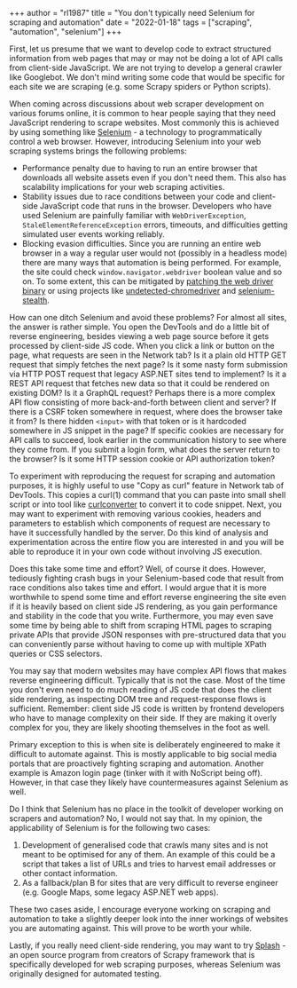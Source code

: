 +++
author = "rl1987"
title = "You don't typically need Selenium for scraping and automation"
date = "2022-01-18"
tags = ["scraping", "automation", "selenium"]
+++

First, let us presume that we want to develop code to extract structured information from web pages that
may or may not be doing a lot of API calls from client-side JavaScript. We are not trying to develop a
general crawler like Googlebot. We don't mind writing some code that would be specific for each site we
are scraping (e.g. some Scrapy spiders or Python scripts).

When coming across discussions about web scraper development on various forums online, it is common to hear
people saying that they need JavaScript rendering to scrape websites. Most commonly this is achieved by using
something like [Selenium](https://www.selenium.dev) - a technology to programmatically control a web browser. 
However, introducing Selenium into your web scraping systems brings the following problems:

* Performance penalty due to having to run an entire browser that downloads all website assets even if you don't
need them. This also has scalability implications for your web scraping activities.
* Stability issues due to race conditions between your code and client-side JavaScript code that runs in the 
browser. Developers who have used Selenium are painfully familiar with `WebDriverException`, 
`StaleElementReferenceException` errors, timeouts, and difficulties getting simulated user events working reliably.
* Blocking evasion difficulties. Since you are running an entire web browser in a way a regular user would
not (possibly in a headless mode) there are many ways that automation is being performed. For example,
the site could check `window.navigator.webdriver` boolean value and so on. To some extent, this can
be mitigated by [patching the web driver binary](https://stackoverflow.com/questions/33225947/can-a-website-detect-when-you-are-using-selenium-with-chromedriver/41220267)
or using projects like [undetected-chromedriver](https://github.com/ultrafunkamsterdam/undetected-chromedriver)
and [selenium-stealth](https://github.com/diprajpatra/selenium-stealth).

How can one ditch Selenium and avoid these problems? For almost all sites, the answer is rather simple.
You open the DevTools and do a little bit of reverse engineering, besides viewing a web page source before
it gets processed by client-side JS code. When you click a link or button on the page, what requests are 
seen in the Network tab? Is it a plain old HTTP GET request that simply fetches the next page? Is it some
nasty form submission via HTTP POST request that legacy ASP.NET sites tend to implement? Is it a REST API
request that fetches new data so that it could be rendered on existing DOM? Is it a GraphQL request?
Perhaps there is a more complex API flow consisting of more back-and-forth between client and server?
If there is a CSRF token somewhere in request, where does the browser take it from? Is there hidden
`<input>` with that token or is it hardcoded somewhere in JS snippet in the page? If specific cookies
are necessary for API calls to succeed, look earlier in the communication history to see where they
come from. If you submit a login form, what does the server return to the browser? Is it some HTTP
session cookie or API authorization token?

To experiment with reproducing the request for scraping and automation purposes, it is highly useful
to use "Copy as curl" feature in Network tab of DevTools. This copies a curl(1) command that you can
paste into small shell script or into tool like [curlconverter](https://curlconverter.com) to convert
it to code snippet. Next, you may want to experiment with removing various cookies, headers and parameters
to establish which components of request are necessary to have it successfully handled by the server.
Do this kind of analysis and experimentation across the entire flow you are interested in and you will
be able to reproduce it in your own code without involving JS execution. 

Does this take some time and effort? Well, of course it does. However, tediously fighting crash bugs
in your Selenium-based code that result from race conditions also takes time and effort. I would
argue that it is more worthwhile to spend some time and effort reverse engineering the site even
if it is heavily based on client side JS rendering, as you gain performance and stability in the
code that you write. Furthermore, you may even save some time by being able to shift from scraping
HTML pages to scraping private APIs that provide JSON responses with pre-structured data that you
can conveniently parse without having to come up with multiple XPath queries or CSS selectors.

You may say that modern websites may have complex API flows that makes reverse engineering
difficult. Typically that is not the case. Most of the time you don't even need to do much
reading of JS code that does the client side rendering, as inspecting DOM tree and request-response
flows is sufficient. Remember: client side JS code is written by frontend developers who have
to manage complexity on their side. If they are making it overly complex for you, they are likely
shooting themselves in the foot as well.

Primary exception to this is when site is deliberately engineered to make it difficult to automate against.
This is mostly applicable to big social media portals that are proactively fighting scraping and
automation. Another example is Amazon login page (tinker with it with NoScript being off).
However, in that case they likely have countermeasures against Selenium as well.

Do I think that Selenium has no place in the toolkit of developer working on scrapers and automation?
No, I would not say that. In my opinion, the applicability of Selenium is for the following two cases:

1. Development of generalised code that crawls many sites and is not meant to be optimised
for any of them. An example of this could be a script that takes a list of URLs and tries to harvest
email addresses or other contact information.
2. As a fallback/plan B for sites that are very difficult to reverse engineer (e.g. Google Maps, 
some legacy ASP.NET web apps).

These two cases aside, I encourage everyone working on scraping and automation to take a slightly
deeper look into the inner workings of websites you are automating against. This will prove to be
worth your while.

Lastly, if you really need client-side rendering, you may want to try [Splash](https://www.zyte.com/splash/) -
an open source program from creators of Scrapy framework that is specifically developed for
web scraping purposes, whereas Selenium was originally designed for automated testing.

